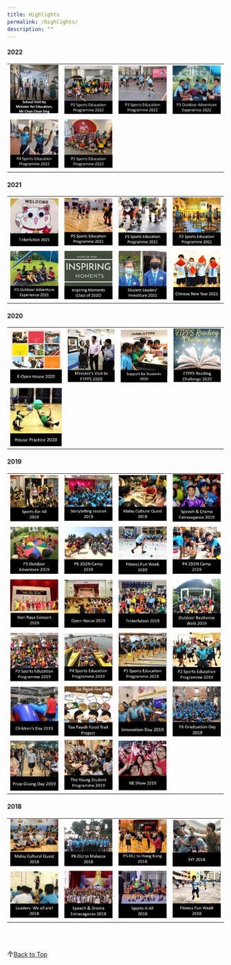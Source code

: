 ```yaml
---
title: Highlights
permalink: /highlights/
description: ""
---
```

#### 2022

<table>
	<tr>
		<td width="25%">
			<a href="/highlights/school-visit-by-minister-for-education-mr-chan-chun-sing">
				<img src="/images/Min%20visit%20logo.png"/>
			</a>
		</td>
		<td width="25%">
			<a href="/highlights/p2-sports-education-programme-2022">
				<img src="/images/Logo%20P2%20Sports%20Education%20Programme%202022.png"/>
			</a>
		</td>
		<td width="25%">
			<a href="/highlights/p3-sports-education-programme-2022">
				<img src="/images/Logo%20P3%20Sports%20Education%20Programme%202022.jpg"/>
			</a>
		</td>
		<td width="25%">
			<a href="/highlights/p3-outdoor-adventure-experience-2022">
				<img src="/images/Logo%20P3%20Outdoor%20Adventure%20Experience%202022.jpg"/>
			</a>
		</td>
	</tr>
	<tr>
		<td width="25%">
			<a href="/highlights/p4-sports-education-programme-2022">
				<img src="/images/Logo%20P4%20Sports%20Education%20Programme%202022.jpg"/>
			</a>
		</td>
		<td width="25%">
			<a href="/highlights/p5-sports-education-programme-2022">
				<img src="/images/P5%20Sports%20Education%20Programme%202022.jpg"/>
			</a>
		</td>
		<td width="25%">		</td>
		<td width="25%">		</td>
	</tr>
</table>

#### 2021

<table>
	<tr>
		<td width="25%">
			<a href="/highlights/tinkerlution-2021">
				<img src="/images/Tinkerlution%202021.jpg"/>
			</a>
		</td>
		<td width="25%">
			<a href="/highlights/p5-sports-education-programme-2021">
				<img src="/images/P5%20Sports%20Education%20Programme%202021.jpg"/>
			</a>
		</td>
		<td width="25%">
			<a href="/highlights/p3-sports-education-programme-2021">
				<img src="/images/P3%20Sports%20Education%20Programme%202021.jpg"/>
			</a>
		</td>
		<td width="25%">
			<a href="/highlights/p2-sports-education-programme-2021">
				<img src="/images/P2%20Sports%20Education%20Programme%202021.jpg"/>
			</a>
		</td>
	</tr>
	<tr>
		<td width="25%">
			<a href="/highlights/p3-outdoor-adventure-experience-2021">
				<img src="/images/P3%20Outdoor%20Adventure%20Experience%202021.jpg"/>
			</a>
		</td>
		<td width="25%">
			<a href="/highlights/inspiring-moments-class-of-2020">
				<img src="/images/INSPIRING%20MOMENTS.png"/>
			</a>
		</td>
		<td width="25%">
			<a href="/highlights/student-leaders-investiture-2021">
				<img src="/images/STUDENT%20LEADERS%20INVESTITURE%201.png"/>
			</a>
		</td>
		<td width="25%">
			<a href="/highlights/chinese-new-year-celebration-2021">
				<img src="/images/CNY%202021.png"/>
			</a>
		</td>
	</tr>
</table>

#### 2020

<table>
	<tr>
		<td width="26.5%">
			<a href="/highlights/e-open-house-2020">
				<img src="/images/e-Open%20House%202020.jpg"/>
			</a>
		</td>
		<td>
			<a href="/highlights/ministers-visit-to-ftpps">
				<img src="/images/Minister%20Visit%20to%20FTPPS%204.png"/>
			</a>
		</td>
		<td>
			<a href="/highlights/support-for-students">
				<img src="/images/Support%20for%20Students%202020.png"/>
			</a>
		</td>
		<td>
			<a href="/highlights/ftpps-digital-reading-challenge-2020">
				<img src="/images/FTPPS%20Reading%20Challenge%202020.png"/>
			</a>
		</td>
	</tr>
		<tr>
		<td width="25%">
			<a href="/highlights/house-practice-2020">
				<img src="/images/House%20Practice%202020.png"/>
			</a>
		</td>
		<td>		</td>
		<td>		</td>
		<td>		</td>
	</tr>	
</table>

#### 2019

<table>
	<tr>
		<td width="25%">
			<a href="/highlights/sports-for-all-2019">
				<img src="/images/SPORTS-FOR-ALL%202019.png"/>
			</a>
		</td>
		<td width="25%">
			<a href="/highlights/storytelling-session-2019">
				<img src="/images/STORYTELLING%20SESSION%202019.png"/>
			</a>
		</td>
		<td width="25%">
			<a href="/highlights/malay-cultural-quest-2019">
				<img src="/images/MALAY%20CULTURAL%20QUEST%202019.png"/>
			</a>
		</td>
		<td width="25%">
			<a href="/highlights/speech-n-drama-2019">
				<img src="/images/SPEECH%20&%20DRAMA%202019.png"/>
			</a>
		</td>
	</tr>
		<tr>
		<td width="25%">
			<a href="/highlights/p3-outdoor-adventure-2019">
				<img src="/images/P3%20OALJ%202019.png"/>
			</a>
		</td>
		<td width="25%">
			<a href="/highlights/p5-camp-2019">
				<img src="/images/P5%203D2N%20Camp%202019.png"/>
			</a>
		</td>
		<td width="25%">
			<a href="/highlights/fitness-fun-week-2019">
				<img src="/images/FITNESS%20FUN%20WEEK%202019.png"/>
			</a>
		</td>
		<td width="25%">
			<a href="/highlights/p4-camp-2019">
				<img src="/images/P4%202D1N%20Camp%202019.png"/>
			</a>
		</td>
	</tr>
		<tr>
		<td width="25%">
			<a href="/highlights/hari-raya-concert-2019">
				<img src="/images/Hari%20Raya%20Concert%202019.png"/>
			</a>
		</td>
		<td width="25%">
			<a href="/highlights/open-house-2019">
				<img src="/images/Open%20House%202019.png"/>
			</a>
		</td>
		<td width="25%">
			<a href="/highlights/tinkerlution-2019">
				<img src="/images/Tinkerlution%202019.png"/>
			</a>
		</td>
		<td width="25%">
			<a href="/highlights/outdoor-resilience-walk-2019">
				<img src="/images/ORW%202019.png"/>
			</a>
		</td>
	</tr>
		<tr>
		<td width="25%">
			<a href="/highlights/p3-sports-education-programme-2019">
				<img src="/images/P3%20SEP%202019.png"/>
			</a>
		</td>
		<td width="25%">
			<a href="/highlights/p4-sports-education-programme">
				<img src="/images/P4%20SEP%202019.png"/>
			</a>
		</td>
		<td width="25%">
			<a href="/highlights/p5-sports-education-programme">
				<img src="/images/P5%20SEP%202019_1.png"/>
			</a>
		</td>
		<td width="25%">
			<a href="/highlights/p2-sports-education-programme">
				<img src="/images/P2%20SEP%202019.png"/>
			</a>
		</td>
	</tr>
		<tr>
		<td width="25%">
			<a href="/highlights/childrens-day-2019">
				<img src="/images/CHILDRENS%20DAY%202019.png"/>
			</a>
		</td>
		<td width="25%">
			<a href="/highlights/toa-payoh-food-trail-project">
				<img src="/images/TPY%20FOOD%20TRAIL%202019.jpg"/>
			</a>
		</td>
		<td width="25%">
			<a href="/highlights/innovation-day-2019">
				<img src="/images/INN.png"/>
			</a>
		</td>
		<td width="25%">
			<a href="/highlights/p6-graduation-2019">
				<img src="/images/P6%20GRAD.png"/>
			</a>
		</td>
	</tr>
		<tr>
		<td width="25%">
			<a href="/highlights/prize-giving-day-2019">
				<img src="/images/PGD.png"/>
			</a>
		</td>
		<td width="25%">
			<a href="/highlights/the-young-student-programme-2019">
				<img src="/images/TYSP%202019.png"/>
			</a>
		</td>
		<td width="25%">
			<a href="/highlights/ne-show-2019">
				<img src="/images/NE%20Show%202019.png"/>
			</a>
		</td>
		<td width="25%">    </td>
	</tr>
</table>

#### 2018

<table>
	<tr>
		<td width="25%">
			<a href="/highlights/malay-cultural-quest-2018">
				<img src="/images/MALAY%20CULTURAL%20QUEST%202018.png"/>
			</a>
		</td>
		<td width="25%">
			<a href="/highlights/p6-olj-to-malacca-2018">
				<img src="/images/P6%20OLJ%202018.png"/>
			</a>
		</td>
		<td width="25%">
			<a href="/highlights/p5-olj-to-hong-kong-2018">
				<img src="/images/P5%20OLJ%202018.png"/>
			</a>
		</td>
		<td width="25%">
			<a href="/highlights/syf-2018">
				<img src="/images/SYF%202018.png"/>
			</a>
		</td>
	</tr>
	<tr>
		<td width="25%">
			<a href="/highlights/leaders-we-all-are">
				<img src="/images/LEADERS_%20WE%20ALL%20ARE%202018.png"/>
			</a>
		</td>
		<td width="25%">
			<a href="/highlights/speech-n-drama-2018">
				<img src="/images/SPEECH%20&%20DRAMA%202018.png"/>
			</a>
		</td>
		<td width="25%">
			<a href="/highlights/sports-4-all-2018">
				<img src="/images/SPORTS-4-ALL%202018.png"/>
			</a>
		</td>
		<td width="25%">
			<a href="/highlights/fitness-fun-week-2018">
				<img src="/images/FITNESS%20FUN%20WEEK%202018.png"/>
			</a>
		</td>
	</tr>
</table>

<br>
<br>
<br>

<a href="/highlights#lo_main">
	 <img src="/images/arrow-up.png" style="width:3%" align="left"/> Back to Top
</a>